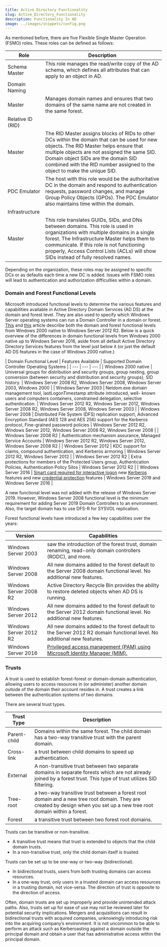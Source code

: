 ```yaml
---
title: Active Directory Functionality  
slug: Active_Directory_Functionality
description: Functionality In AD   
image: ../images/snippets/config.png
---
```


As mentioned before, there are five Flexible Single Master Operation (FSMO) roles. These roles can be defined as follows:

| Role  | Description  |
| --- | --- |
| Schema Master | This role manages the read/write copy of the AD schema, which defines all attributes that can apply to an object in AD. |
| Domain Naming
Master | Manages domain names and ensures that two domains of the same name are not created in the same forest. |
| Relative ID (RID)
Master | The RID Master assigns blocks of RIDs to other DCs within the domain that can be used for new objects. The RID Master helps ensure that multiple objects are not assigned the same SID. Domain object SIDs are the domain SID combined with the RID number assigned to the object to make the unique SID. |
| PDC Emulator | The host with this role would be the authoritative DC in the domain and respond to authentication requests, password changes, and manage Group Policy Objects (GPOs). The PDC Emulator also maintains time within the domain. |
| Infrastructure
Master | This role translates GUIDs, SIDs, and DNs between domains. This role is used in organizations with multiple domains in a single forest. The Infrastructure Master helps them to communicate. If this role is not functioning properly, Access Control Lists (ACLs) will show SIDs instead of fully resolved names. |

Depending on the organization, these roles may be assigned to specific DCs or as defaults each time a new DC is added. Issues with FSMO roles will lead to authentication and authorization difficulties within a domain.

### Domain and Forest Functional Levels

Microsoft introduced functional levels to determine the various features and capabilities available in Active Directory Domain Services (AD DS) at the domain and forest level. They are also used to specify which Windows Server operating systems can run a Domain Controller in a domain or forest. [This](https://learn.microsoft.com/en-us/previous-versions/windows/it-pro/windows-server-2008-R2-and-2008/cc754918(v=ws.10)?redirectedfrom=MSDN) and [this](https://www.google.com/url?q=https://docs.microsoft.com/en-us/windows-server/identity/ad-ds/active-directory-functional-levels&sa=D&source=apps-viewer-frontend&ust=1746093345601638&usg=AOvVaw0yRSCxC-oWyMByiP8HDa6v&hl=en) article describe both the domain and forest functional levels from Windows 2000 native to Windows Server 2012 R2. Below is a quick overview of the differences in domain functional levels from Windows 2000 native up to Windows Server 2016, aside from all default Active Directory Directory Services features from the level just below it (or just the default AD DS features in the case of Windows 2000 native.)

| Domain
Functional Level | Features Available | Supported Domain Controller Operating Systems |
| --- | --- | --- |
| Windows 2000
native | Universal groups for distribution and security groups, group nesting, group conversion (between security and distribution and security groups), SID history. | Windows Server 2008 R2, Windows Server 2008, Windows Server 2003, Windows 2000 |
| Windows Server
2003 | Netdom.exe domain management tool, lastLogonTimestamp attribute introduced, well-
known users and computers containers, constrained delegation, selective authentication. | Windows Server 2012 R2, Windows Server 2012,
Windows Server 2008 R2, Windows Server 2008,
Windows Server 2003 |
| Windows Server
2008 | Distributed File System (DFS) replication support, Advanced Encryption Standard (AES
128 and AES 256) support for the Kerberos protocol, Fine-grained password policies | Windows Server 2012 R2, Windows Server 2012,
Windows Server 2008 R2, Windows Server 2008 |
| Windows Server
2008 R2 | Authentication mechanism assurance, Managed Service Accounts | Windows Server 2012 R2, Windows Server 2012,
Windows Server 2008 R2 |
| Windows Server
2012 | KDC support for claims, compound authentication, and Kerberos armoring | Windows Server 2012 R2, Windows Server 2012 |
| Windows Server
2012 R2 | Extra protections for members of the Protected Users group, Authentication Policies, Authentication Policy Silos | Windows Server 2012 R2 |
| Windows Server
2016 | [Smart card required for interactive logon](https://www.google.com/url?q=https://docs.microsoft.com/en-us/windows/security/threat-protection/security-policy-settings/interactive-logon-require-smart-card&sa=D&source=apps-viewer-frontend&ust=1746093345601662&usg=AOvVaw2GeH2M3wqGn_Qt5INR-kM4&hl=en) new [Kerberos](https://learn.microsoft.com/en-us/windows-server/get-started/whats-new-in-windows-server-2016) features and new [credential protection](https://www.google.com/url?q=https://docs.microsoft.com/en-us/windows-server/security/credentials-protection-and-management/whats-new-in-credential-protection&sa=D&source=apps-viewer-frontend&ust=1746093345601704&usg=AOvVaw2tVxEASJfymdVQNj4bTL_k&hl=en) features | Windows Server 2019 and Windows Server 2016 |

A new functional level was not added with the release of Windows Server 2019. However, Windows Server 2008 functional level is the minimum requirement for adding Server 2019 Domain Controllers to an environment. Also, the target domain has to use DFS-R for SYSVOL replication.

Forest functional levels have introduced a few key capabilities over the years:

| Version  | Capabilities  |
| --- | --- |
| Windows Server 2003 | saw the introduction of the forest trust, domain renaming, read-only domain controllers (RODC), and more. |
| Windows Server 2008 | All new domains added to the forest default to the Server 2008 domain functional level. No additional new features. |
| Windows Server 2008 R2 | Active Directory Recycle Bin provides the ability to restore deleted objects when AD DS is running. |
| Windows Server 2012 | All new domains added to the forest default to the Server 2012 domain functional level. No additional new features. |
| Windows Server 2012 R2 | All new domains added to the forest default to the Server 2012 R2 domain functional level. No additional new features. |
| Windows Server 2016 | [Privileged access management (PAM) using Microsoft Identity Manager (MIM).](https://www.google.com/url?q=https://docs.microsoft.com/en-us/windows-server/identity/whats-new-active-directory-domain-services%23privileged-access-management&sa=D&source=apps-viewer-frontend&ust=1746093345692937&usg=AOvVaw1U5zLGBS4ewHBNOFZHEokB&hl=en) |

### Trusts

A trust is used to establish forest-forest or domain-domain authentication, allowing users to access resources in (or administer) another domain outside of the domain their account resides in. A trust creates a link between the authentication systems of two domains.

There are several trust types.

| Trust Type | Description  |
| --- | --- |
| Parent-child | Domains within the same forest. The child domain has a two-way transitive trust with the parent domain. |
| Cross-link | a trust between child domains to speed up authentication. |
| External | A non-transitive trust between two separate domains in separate forests which are not already joined by a forest trust. This type of trust utilizes SID filtering. |
| Tree-root | a two-way transitive trust between a forest root domain and a new tree root domain. They are created by design when you set up a new tree root domain within a forest. |
| Forest | a transitive trust between two forest root domains. |

Trusts can be transitive or non-transitive.

- A transitive trust means that trust is extended to objects that the child domain trusts.
- In a non-transitive trust, only the child domain itself is trusted.

Trusts can be set up to be one-way or two-way (bidirectional).

- In bidirectional trusts, users from both trusting domains can access resources.
- In a one-way trust, only users in a trusted domain can access resources in a trusting domain, not vice-versa. The direction of trust is opposite to the direction of access.

Often, domain trusts are set up improperly and provide unintended attack paths. Also, trusts set up for ease of use may not be reviewed later for potential security implications. Mergers and acquisitions can result in bidirectional trusts with acquired companies, unknowingly introducing risk into the acquiring company’s environment. It is not uncommon to be able to perform an attack such as Kerberoasting against a domain outside the principal domain and obtain a user that has administrative access within the principal domain.